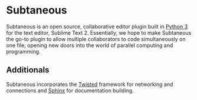 # Subtaneous 

Subtaneous is an open source, collaborative editor plugin built in [Python 3](http://www.python.org/) for the text editor, Sublime Text 2. Essentially, we hope to make Subtaneous the go-to plugin to allow multiple collaborators to code simultaneously on one file; opening new doors into the world of parallel computing and programming. 

## Additionals
Subtaneous incorporates the [Twisted](http://twistedmatrix.com/trac/) framework for networking and connections and [Sphinx](http://sphinx-doc.org/index.html) for documentation building.

